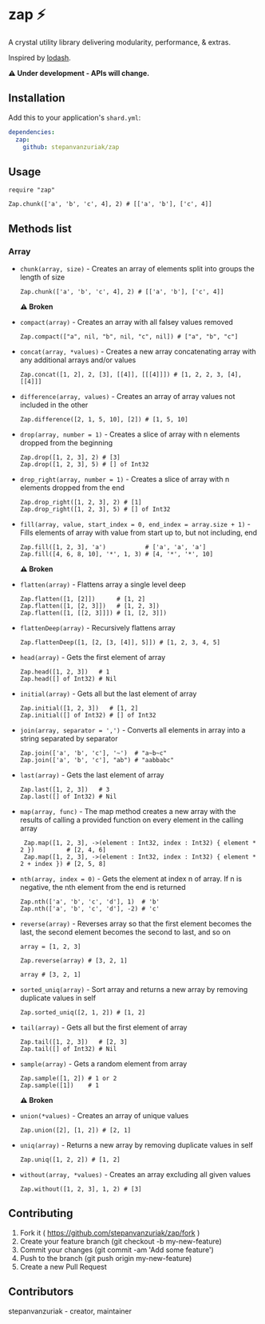 # zap ⚡

A crystal utility library delivering modularity, performance, & extras.

Inspired by [lodash](https://lodash.com/).

__⚠️ Under development - APIs will change.__

## Installation

Add this to your application's `shard.yml`:

```yaml
dependencies:
  zap:
    github: stepanvanzuriak/zap
```

## Usage

```crystal
require "zap"

Zap.chunk(['a', 'b', 'c', 4], 2) # [['a', 'b'], ['c', 4]]
```

## Methods list

### Array

* `chunk(array, size)` - Creates an array of elements split into groups the length of size
  
  ```crystal
  Zap.chunk(['a', 'b', 'c', 4], 2) # [['a', 'b'], ['c', 4]]
  ```

  __⚠️ Broken__
* `compact(array)` - Creates an array with all falsey values removed
  
  ```crystal
  Zap.compact(["a", nil, "b", nil, "c", nil]) # ["a", "b", "c"]
  ```

* `concat(array, *values)` - Creates a new array concatenating array with any additional arrays and/or values
  
  ```crystal
  Zap.concat([1, 2], 2, [3], [[4]], [[[4]]]) # [1, 2, 2, 3, [4], [[4]]]
  ```

* `difference(array, values)` - Creates an array of array values not included in the other
  
  ```crystal
  Zap.difference([2, 1, 5, 10], [2]) # [1, 5, 10]
  ```

* `drop(array, number = 1)` -  Creates a slice of array with n elements dropped from the beginning
  
  ```crystal
  Zap.drop([1, 2, 3], 2) # [3]
  Zap.drop([1, 2, 3], 5) # [] of Int32
  ```

* `drop_right(array, number = 1)` - Creates a slice of array with n elements dropped from the end
  
  ```crystal
  Zap.drop_right([1, 2, 3], 2) # [1]
  Zap.drop_right([1, 2, 3], 5) # [] of Int32
  ```

* `fill(array, value, start_index = 0, end_index = array.size + 1)` -  Fills elements of array with value from start up to, but not including, end

  ```crystal
  Zap.fill([1, 2, 3], 'a')           # ['a', 'a', 'a']
  Zap.fill([4, 6, 8, 10], '*', 1, 3) # [4, '*', '*', 10]
  ```

  __⚠️ Broken__
* `flatten(array)` -  Flattens array a single level deep
  
  ```crystal
  Zap.flatten([1, [2]])      # [1, 2]
  Zap.flatten([1, [2, 3]])   # [1, 2, 3])
  Zap.flatten([1, [[2, 3]]]) # [1, [2, 3]])
  ```

* `flattenDeep(array)` - Recursively flattens array

  ```crystal
  Zap.flattenDeep([1, [2, [3, [4]], 5]]) # [1, 2, 3, 4, 5]
  ```

* `head(array)` - Gets the first element of array

  ```crystal
  Zap.head([1, 2, 3])   # 1
  Zap.head([] of Int32) # Nil
  ```

* `initial(array)` - Gets all but the last element of array

  ```crystal
  Zap.initial([1, 2, 3])   # [1, 2]
  Zap.initial([] of Int32) # [] of Int32
  ```

* `join(array, separator = ',')` - Converts all elements in array into a string separated by separator

  ```crystal
  Zap.join(['a', 'b', 'c'], '~')  # "a~b~c"
  Zap.join(['a', 'b', 'c'], "ab") # "aabbabc"
  ```

* `last(array)` - Gets the last element of array

  ```crystal
  Zap.last([1, 2, 3])   # 3
  Zap.last([] of Int32) # Nil
  ```
* `map(array, func)` - The map method creates a new array with the results of calling a provided function on every element in the calling array

  ```crystal
   Zap.map([1, 2, 3], ->(element : Int32, index : Int32) { element * 2 })         # [2, 4, 6]
   Zap.map([1, 2, 3], ->(element : Int32, index : Int32) { element * 2 + index }) # [2, 5, 8]
  ```

* `nth(array, index = 0)` - Gets the element at index n of array. If n is negative, the nth element from the end is returned

  ```crystal
  Zap.nth(['a', 'b', 'c', 'd'], 1)  # 'b'
  Zap.nth(['a', 'b', 'c', 'd'], -2) # 'c'
  ```

* `reverse(array)` - Reverses array so that the first element becomes the last, the second element becomes the second to last, and so on

  ```crystal
  array = [1, 2, 3]

  Zap.reverse(array) # [3, 2, 1]

  array # [3, 2, 1]
  ```

* `sorted_uniq(array)` - Sort array and returns a new array by removing duplicate values in self
  
  ```crystal
  Zap.sorted_uniq([2, 1, 2]) # [1, 2]
  ```

* `tail(array)` - Gets all but the first element of array

  ```crystal
  Zap.tail([1, 2, 3])   # [2, 3]
  Zap.tail([] of Int32) # Nil 
  ```

* `sample(array)` - Gets a random element from array
  
  ```crystal
  Zap.sample([1, 2]) # 1 or 2
  Zap.sample([1])    # 1
  ```

  __⚠️ Broken__
* `union(*values)` - Creates an array of unique values

  ```crystal
  Zap.union([2], [1, 2]) # [2, 1]
  ```

* `uniq(array)` - Returns a new array by removing duplicate values in self

  ```crystal
  Zap.uniq([1, 2, 2]) # [1, 2]
  ```

* `without(array, *values)` - Creates an array excluding all given values

  ```crystal
  Zap.without([1, 2, 3], 1, 2) # [3]
  ```

## Contributing

1. Fork it ( https://github.com/stepanvanzuriak/zap/fork )
2. Create your feature branch (git checkout -b my-new-feature)
3. Commit your changes (git commit -am 'Add some feature')
4. Push to the branch (git push origin my-new-feature)
5. Create a new Pull Request

## Contributors

stepanvanzuriak - creator, maintainer
